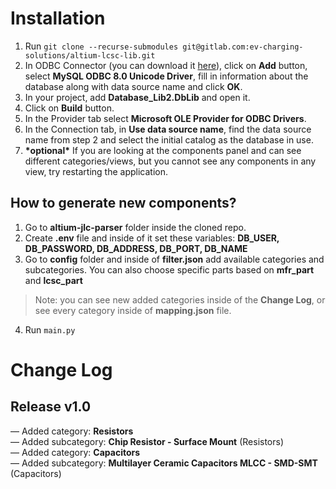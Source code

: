 # Installation
1. Run `git clone --recurse-submodules git@gitlab.com:ev-charging-solutions/altium-lcsc-lib.git`
2. In ODBC Connector (you can download it [here](https://dev.mysql.com/downloads/connector/odbc/)), click on **Add** button, select **MySQL ODBC 8.0 Unicode Driver**, fill in information about the database along with data source name and click **OK**.
3. In your project, add **Database_Lib2.DbLib** and open it.
4. Click on **Build** button.
5. In the Provider tab select **Microsoft OLE Provider for ODBC Drivers**.
6. In the Connection tab, in **Use data source name**, find the data source name from step 2 and select the initial catalog as the database in use.
7. **\*optional\*** If you are looking at the components panel and can see different categories/views, but you cannot see any components in any view, try restarting the application.

## How to generate new components?
1. Go to **altium-jlc-parser** folder inside the cloned repo.
2. Create **.env** file and inside of it set these variables: 
**DB_USER, DB_PASSWORD, DB_ADDRESS, DB_PORT, DB_NAME** 
3. Go to **config** folder and inside of **filter.json** add available categories and subcategories. You can also choose specific parts based on **mfr_part** and **lcsc_part** 
 
> Note: you can see new added categories inside of the **Change Log**, or see every category inside of **mapping.json** file.
4. Run ```main.py```  



# Change Log
## Release v1.0 
— Added category: **Resistors** <br>
— Added subcategory: **Chip Resistor -  Surface Mount** (Resistors) <br>
— Added  category: **Capacitors** <br>
— Added subcategory: **Multilayer Ceramic  Capacitors MLCC - SMD-SMT** (Capacitors)
